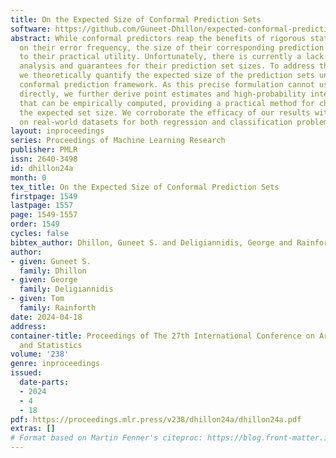 ```yaml
---
title: On the Expected Size of Conformal Prediction Sets
software: https://github.com/Guneet-Dhillon/expected-conformal-prediction-set-size
abstract: While conformal predictors reap the benefits of rigorous statistical guarantees
  on their error frequency, the size of their corresponding prediction sets is critical
  to their practical utility. Unfortunately, there is currently a lack of finite-sample
  analysis and guarantees for their prediction set sizes. To address this shortfall,
  we theoretically quantify the expected size of the prediction sets under the split
  conformal prediction framework. As this precise formulation cannot usually be calculated
  directly, we further derive point estimates and high-probability interval bounds
  that can be empirically computed, providing a practical method for characterizing
  the expected set size. We corroborate the efficacy of our results with experiments
  on real-world datasets for both regression and classification problems.
layout: inproceedings
series: Proceedings of Machine Learning Research
publisher: PMLR
issn: 2640-3498
id: dhillon24a
month: 0
tex_title: On the Expected Size of Conformal Prediction Sets
firstpage: 1549
lastpage: 1557
page: 1549-1557
order: 1549
cycles: false
bibtex_author: Dhillon, Guneet S. and Deligiannidis, George and Rainforth, Tom
author:
- given: Guneet S.
  family: Dhillon
- given: George
  family: Deligiannidis
- given: Tom
  family: Rainforth
date: 2024-04-18
address:
container-title: Proceedings of The 27th International Conference on Artificial Intelligence
  and Statistics
volume: '238'
genre: inproceedings
issued:
  date-parts:
  - 2024
  - 4
  - 18
pdf: https://proceedings.mlr.press/v238/dhillon24a/dhillon24a.pdf
extras: []
# Format based on Martin Fenner's citeproc: https://blog.front-matter.io/posts/citeproc-yaml-for-bibliographies/
---
```

